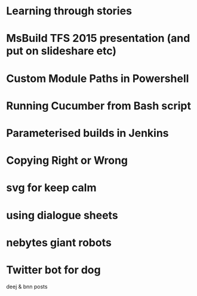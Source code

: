 # Learning through stories
# MsBuild TFS 2015 presentation (and put on slideshare etc)
# Custom Module Paths in Powershell
# Running Cucumber from Bash script
# Parameterised builds in Jenkins
# Copying Right or Wrong
# svg for keep calm
# using dialogue sheets
# nebytes giant robots
# Twitter bot for dog
deej & bnn posts